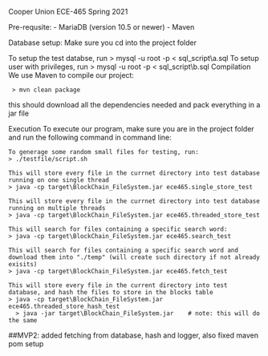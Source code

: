 Cooper Union ECE-465 Spring 2021

Pre-requsite: - MariaDB (version 10.5 or newer) - Maven

Database setup: Make sure you cd into the project folder

To setup the test databse, run
    > mysql -u root -p < sql_script\a.sql
To setup user with privileges, run
    > mysql -u root -p < sql_script\b.sql
Compilation We use Maven to compile our project: 

     > mvn clean package 

   this should download all the dependencies needed and pack everything in a jar file

Execution To execute our program, make sure you are in the project folder and run the following command in command line:

    To generage some random small files for testing, run:
    > ./testfile/script.sh
    
    This will store every file in the currnet directory into test database running on one single thread
    > java -cp target\BlockChain_FileSystem.jar ece465.single_store_test
    
    This will store every file in the currnet directory into test database running on multiple threads
    > java -cp target\BlockChain_FileSystem.jar ece465.threaded_store_test
    
    This will search for files containing a specific search word:
    > java -cp target\BlockChain_FileSystem.jar ece465.search_test

    This will search for files containing a specific search word and download them into "./temp" (will create such directory if not already exisits)
    > java -cp target\BlockChain_FileSystem.jar ece465.fetch_test
    
    This will store every file in the current directory into test database, and hash the files to store in the blocks table
    > java -cp target\BlockChain_FileSystem.jar ece465.threaded_store_hash_test
      > java -jar target\BlockChain_FileSystem.jar    # note: this will do the same


##MVP2: added fetching from database, hash and logger, also fixed maven pom setup

